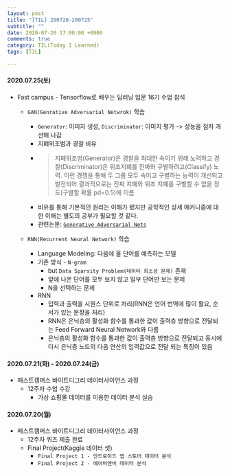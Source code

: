 ```yaml
---
layout: post
title: "[TIL] 200720-200725"
subtitle: ""
date: 2020-07-20 17:00:00 +0900
comments: true
category: TIL(Today I Learned)
tags: [TIL]

---
```


#### 2020.07.25(토)
  - Fast campus - Tensorflow로 배우는 딥러닝 입문 16기 수업 참석
    - `GAN(Genrative Adversarial Netwrok)` 학습
      - `Generator`: 이미지 생성, `Discriminator`: 이미지 평가 -> 성능을 점차 개선해 나감
      - 지폐위조범과 경찰 비유
      - > 지폐위조범(Generator)은 경찰을 최대한 속이기 위해 노력하고 경찰(Discriminator)은 위조지폐를 진짜와 구별하려고(Classify) 노력. 이런 경쟁을 통해 두 그룹 모두 속이고 구별하는 능력이 개선되고 발전되어 결과적으로는 진짜 지폐와 위조 지폐를 구별할 수 없을 정도(구별할 확률 pd=0.5)에 이름
      - 비유를 통해 기본적인 원리는 이해가 됐지만 공학적인 상세 매커니즘에 대한 이해는 별도의 공부가 필요할 것 같다.
      - 관련논문: [`Generative Adversarial Nets`](https://papers.nips.cc/paper/5423-generative-adversarial-nets.pdf)

    - `RNN(Recurrent Neural Network)` 학습
      - Language Modeling: 다음에 올 단어를 예측하는 모델
      - 기존 방식 - `N-gram`
        - but `Data Sparsity Problem(데이터 희소성 문제)` 존재
        - 앞에 나온 단어를 모두 보지 않고 일부 단어만 보는 문제
        - N을 선택하는 문제
      - RNN
        - 입력과 출력을 시퀀스 단위로 처리(RNN은 언어 번역에 많이 활요, 순서가 있는 문장을 처리)
        - RNN은 은닉층의 활성화 함수를 통과한 값이 출력층 방향으로 전달되는 Feed Forward Neural Network와 다름
        - 은닉층의 활성화 함수를 통과한 값이 출력층 방향으로 전달되고 동시에 다시 은닉층 노드의 다음 연산의 입력값으로 전달 되는 특징이 있음


#### 2020.07.21(화) - 2020.07.24(금)
  - 패스트캠퍼스 바이트디그리 데이터사이언스 과정
    - 12주차 수업 수강
      - 가상 쇼핑몰 데이터를 이용한 데이터 분석 실습
  
#### 2020.07.20(월)
  - 패스트캠퍼스 바이트디그리 데이터사이언스 과정
    - 12주차 퀴즈 제출 완료
    - Final Project(Kaggle 데이터 셋)
      - `Final Project 1 - 안드로이드 앱 스토어 데이터 분석`
      - `Final Project 2 - 에어비앤비 데이터 분석`